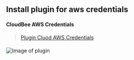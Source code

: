 ## Install plugin for aws credentials
#### CloudBee AWS Credentials
> [Plugin Cluod AWS Credentials](https://wiki.jenkins.io/display/JENKINS/CloudBees+AWS+Credentials+Plugin)

#### 
![Image of plugin](https://octodex.github.com/images/yaktocat.png)
